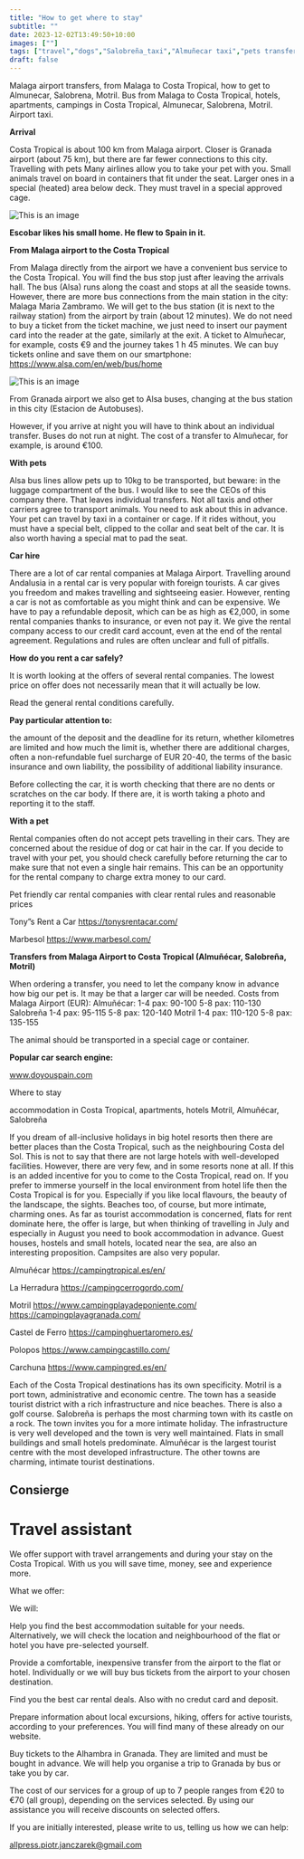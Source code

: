 ```yaml
---
title: "How to get where to stay"
subtitle: ""
date: 2023-12-02T13:49:50+10:00
images: [""]
tags: ["travel","dogs","Salobreña_taxi","Almuñecar taxi","pets transfer","pets friendly"]
draft: false
---
```



Malaga airport transfers, from Malaga to Costa Tropical, how to get to Almunecar, Salobrena, Motril. Bus
from Malaga to Costa Tropical, hotels, apartments, campings in Costa Tropical, Almunecar, Salobrena,
Motril. Airport taxi.

**Arrival**

Costa Tropical is about 100 km from Malaga airport. Closer is Granada airport (about 75 km), but there are far fewer connections to this city. 
Travelling with pets
Many airlines allow you to take your pet with you. Small animals travel on board in containers that fit under the seat. Larger ones in a special (heated) area below deck. They must travel in a special approved cage.

![This is an image](/img/Escobarwkl.jpeg)

**Escobar likes his small home. He flew to Spain in it.**

**From Malaga airport to the Costa Tropical**

From Malaga directly from the airport we have a convenient bus service to the Costa Tropical. You will find the bus stop just after leaving the arrivals hall. The bus (Alsa) runs along the coast and stops at all the seaside towns.
However, there are more bus connections from the main station in the city: Malaga Maria Zambramo.
We will get to the bus station (it is next to the railway station) from the airport by train (about 12 minutes). We do not need to buy a ticket from the ticket machine, we just need to insert our payment card into the reader at the gate, similarly at the exit. 
A ticket to Almuñecar, for example, costs €9 and the journey takes 1 h 45 minutes. 
We can buy tickets online and save them on our smartphone:
https://www.alsa.com/en/web/bus/home

![This is an image](/img/autobus.jpeg)


From Granada airport we also get to Alsa buses, changing at the bus station in this city (Estacion de Autobuses).

However, if you arrive at night you will have to think about an individual transfer. Buses do not run at night. The cost of a transfer to Almuñecar, for example, is around €100. 

**With pets**

Alsa bus lines allow pets up to 10kg to be transported, but beware: in the luggage compartment of the bus. I would like to see the CEOs of this company there. 
That leaves individual transfers. Not all taxis and other carriers agree to transport animals. You need to ask about this in advance. 
Your pet can travel by taxi in a container or cage. If it rides without, you must have a special belt, clipped to the collar and seat belt of the car. It is also worth having a special mat to pad the seat.

**Car hire**

There are a lot of car rental companies at Malaga Airport. Travelling around Andalusia in a rental car is very popular with foreign tourists. A car gives you freedom and makes travelling and sightseeing easier. However, renting a car is not as comfortable as you might think and can be expensive. We have to pay a refundable deposit, which can be as high as €2,000, in some rental companies thanks to insurance, or even not pay it. We give the rental company access to our credit card account, even at the end of the rental agreement. Regulations and rules are often unclear and full of pitfalls.

**How do you rent a car safely?**

It is worth looking at the offers of several rental companies. The lowest price on offer does not necessarily mean that it will actually be low.

Read the general rental conditions carefully.

**Pay particular attention to:**

the amount of the deposit and the deadline for its return,
whether kilometres are limited and how much the limit is,
whether there are additional charges, often a non-refundable fuel surcharge of EUR 20-40,
the terms of the basic insurance and own liability,
the possibility of additional liability insurance.

Before collecting the car, it is worth checking that there are no dents or scratches on the car body. If there are, it is worth taking a photo and reporting it to the staff. 

**With a pet**

Rental companies often do not accept pets travelling in their cars. They are concerned about the residue of dog or cat hair in the car. If you decide to travel with your pet, you should check carefully before returning the car to make sure that not even a single hair remains. This can be an opportunity for the rental company to charge extra money to our card.
 

Pet friendly car rental companies
with clear rental rules and reasonable prices

Tony”s Rent a Car
https://tonysrentacar.com/

Marbesol
https://www.marbesol.com/


**Transfers from Malaga Airport to Costa Tropical (Almuñécar, Salobreña, Motril)**


When ordering a transfer, you need to let the company know in advance how big our pet is. It may be that a larger car will be needed. 
Costs from Malaga Airport (EUR):
Almuñécar: 
1-4 pax: 90-100
5-8 pax: 110-130
Salobreña
1-4 pax: 95-115
5-8 pax: 120-140
Motril
1-4 pax: 110-120
5-8 pax: 135-155




The animal should be transported in a special cage or container. 


**Popular car search engine:**

www.doyouspain.com

Where to stay

accommodation in Costa Tropical, apartments, hotels Motril, Almuñécar, Salobreña

If you dream of all-inclusive holidays in big hotel resorts then there are better places than the Costa Tropical, such as the
neighbouring Costa del Sol. This is not to say that there are not large hotels with well-developed facilities. However, there
are very few, and in some resorts none at all. If this is an added incentive for you to come to the Costa Tropical, read on.
If you prefer to immerse yourself in the local environment from hotel life then the Costa Tropical is for you. Especially if
you like local flavours, the beauty of the landscape, the sights. Beaches too, of course, but more intimate, charming ones.
As far as tourist accommodation is concerned, flats for rent dominate here, the offer is large, but when thinking of
travelling in July and especially in August you need to book accommodation in advance. Guest houses, hostels and small
hotels, located near the sea, are also an interesting proposition. Campsites are also very popular.

Almuñécar
https://campingtropical.es/en/

La Herradura
https://campingcerrogordo.com/

Motril
https://www.campingplayadeponiente.com/
https://campingplayagranada.com/

Castel de Ferro
https://campinghuertaromero.es/

Polopos
https://www.campingcastillo.com/

Carchuna
https://www.campingred.es/en/

Each of the Costa Tropical destinations has its own specificity. Motril is a port town, administrative and economic centre.
The town has a seaside tourist district with a rich infrastructure and nice beaches. There is also a golf course.
Salobreña is perhaps the most charming town with its castle on a rock. The town invites you for a more intimate holiday.
The infrastructure is very well developed and the town is very well maintained. Flats in small buildings and small hotels
predominate.
Almuñécar is the largest tourist centre with the most developed infrastructure. The other towns are charming, intimate
tourist destinations.

## Consierge

# Travel assistant

We offer support with travel arrangements and during your stay on the Costa Tropical. With us you will save time, money,
see and experience more.

What we offer:

We will:

Help you find the best accommodation suitable for your needs. Alternatively, we will check the location and
neighbourhood of the flat or hotel you have pre-selected yourself.

Provide a comfortable, inexpensive transfer from the airport to the flat or hotel. Individually or we will buy bus tickets from
the airport to your chosen destination.

Find you the best car rental deals. Also with no credut card and deposit.

Prepare information about local excursions, hiking, offers for active tourists, according to your preferences. You will find
many of these already on our website.

Buy tickets to the Alhambra in Granada. They are limited and must be bought in advance. We will help you organise a trip
to Granada by bus or take you by car.

The cost of our services for a group of up to 7 people ranges from €20 to €70 (all group), depending on the services
selected. By using our assistance you will receive discounts on selected offers.

If you are initially interested, please write to us, telling us how we can help:

allpress.piotr.janczarek@gmail.com


